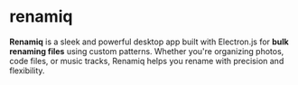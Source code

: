 # renamiq
**Renamiq** is a sleek and powerful desktop app built with Electron.js for **bulk renaming files** using custom patterns. Whether you're organizing photos, code files, or music tracks, Renamiq helps you rename with precision and flexibility.
